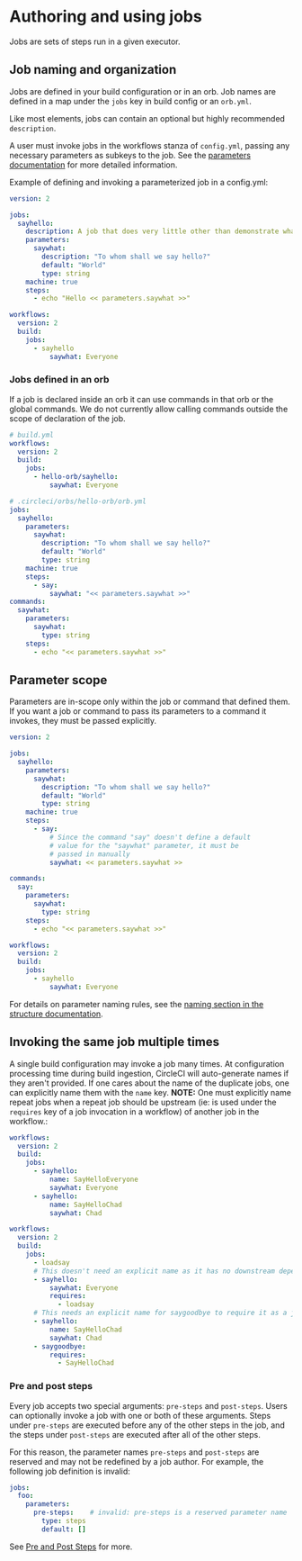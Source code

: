 # Authoring and using jobs
Jobs are sets of steps run in a given executor.

## Job naming and organization

Jobs are defined in your build configuration or in an orb. Job names are defined
in a map under the `jobs` key in build config or an `orb.yml`.

Like most elements, jobs can contain an optional but highly recommended `description`.

A user must invoke jobs in the workflows stanza of `config.yml`, passing any necessary parameters as subkeys to the job. See the [parameters documentation](parameters.md) for more detailed information.

Example of defining and invoking a parameterized job in a config.yml:

```yaml
version: 2

jobs:
  sayhello:
    description: A job that does very little other than demonstrate what a parameterized job looks like
    parameters:
      saywhat:
        description: "To whom shall we say hello?"
        default: "World"
        type: string
    machine: true
    steps:
      - echo "Hello << parameters.saywhat >>"

workflows:
  version: 2
  build:
    jobs:
      - sayhello
          saywhat: Everyone
```

### Jobs defined in an orb

If a job is declared inside an orb it can use commands in that orb or the global commands. We do not currently allow calling commands outside the scope of declaration of the job.

```yaml
# build.yml
workflows:
  version: 2
  build:
    jobs:
      - hello-orb/sayhello:
          saywhat: Everyone
```

```yaml
# .circleci/orbs/hello-orb/orb.yml
jobs:
  sayhello:
    parameters:
      saywhat:
        description: "To whom shall we say hello?"
        default: "World"
        type: string
    machine: true
    steps:
      - say:
          saywhat: "<< parameters.saywhat >>"
commands:
  saywhat:
    parameters:
      saywhat:
        type: string
    steps:
      - echo "<< parameters.saywhat >>"
```

## Parameter scope

Parameters are in-scope only within the job or command that defined them. If you want a job or command to pass its parameters to a command it invokes, they must be passed explicitly.

```yaml
version: 2

jobs:
  sayhello:
    parameters:
      saywhat:
        description: "To whom shall we say hello?"
        default: "World"
        type: string
    machine: true
    steps:
      - say:
          # Since the command "say" doesn't define a default
          # value for the "saywhat" parameter, it must be
          # passed in manually
          saywhat: << parameters.saywhat >>

commands:
  say:
    parameters:
      saywhat:
        type: string
    steps:
      - echo "<< parameters.saywhat >>"

workflows:
  version: 2
  build:
    jobs:
      - sayhello
          saywhat: Everyone
```

For details on parameter naming rules, see the [naming section in the structure documentation](./structure.md#naming).

## Invoking the same job multiple times

A single build configuration may invoke a job many times.  At configuration processing time during build ingestion, CircleCI will auto-generate names if they aren't provided.  If one cares about the name of the duplicate jobs, one can explicitly name them with the `name` key. **NOTE:** One must explicitly name repeat jobs when a repeat job should be upstream (ie: is used under the `requires` key of a job invocation in a workflow) of another job in the workflow.:

```yaml
workflows:
  version: 2
  build:
    jobs:
      - sayhello:
          name: SayHelloEveryone
          saywhat: Everyone
      - sayhello:
          name: SayHelloChad
          saywhat: Chad
```



```yaml
workflows:
  version: 2
  build:
    jobs:
      - loadsay
      # This doesn't need an explicit name as it has no downstream dependencies
      - sayhello:
          saywhat: Everyone
          requires:
            - loadsay
      # This needs an explicit name for saygoodbye to require it as a job dependency
      - sayhello:
          name: SayHelloChad
          saywhat: Chad
      - saygoodbye:
          requires:
            - SayHelloChad
```

### Pre and post steps

Every job accepts two special arguments: `pre-steps` and `post-steps`.
Users can optionally invoke a job with one or both of these arguments. Steps under `pre-steps`
are executed before any of the other steps in the job, and the steps under
`post-steps` are executed after all of the other steps.

For this reason, the parameter names `pre-steps` and `post-steps` are reserved
and may not be redefined by a job author. For example, the following job
definition is invalid:

```yaml
jobs:
  foo:
    parameters:
      pre-steps:    # invalid: pre-steps is a reserved parameter name
        type: steps
        default: []
```

See [Pre and Post Steps](pre-and-post-steps.md) for more.

